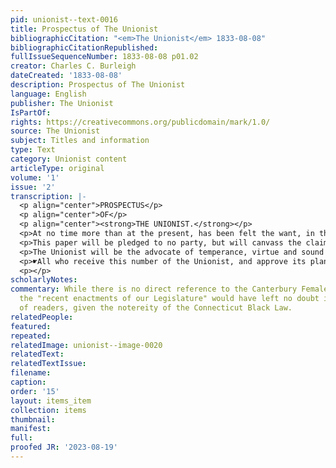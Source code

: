 ```yaml
---
pid: unionist--text-0016
title: Prospectus of The Unionist
bibliographicCitation: "<em>The Unionist</em> 1833-08-08"
bibliographicCitationRepublished: 
fullIssueSequenceNumber: 1833-08-08 p01.02
creator: Charles C. Burleigh
dateCreated: '1833-08-08'
description: Prospectus of The Unionist
language: English
publisher: The Unionist
IsPartOf: 
rights: https://creativecommons.org/publicdomain/mark/1.0/
source: The Unionist
subject: Titles and information
type: Text
category: Unionist content
articleType: original
volume: '1'
issue: '2'
transcription: |-
  <p align="center">PROSPECTUS</p>
  <p align="center">OF</p>
  <p align="center"><strong>THE UNIONIST.</strong></p>
  <p>At no time more than at the present, has been felt the want, in this county, of a firm, independent press. The acts of our last legislature are a sufficient index of the character of that party which has obtained, for a brief space we hope, the ascendancy in this State. We cannot, for a moment, believe that a majority of the people of Connecticut, approve <em>all</em> the recent enactments of our Legislature, but such has been and is still the course pursued by the only press existing in this county, that many of the people are probably unapprised of the spirit and tendency of their proceedings. It is too evident to be denied, that the Advertiser is so devoted to the policy of a party, and the aggrandizement of a few party leaders, that a fair discussion of the pretensions and measures of our prominent men, cannot find admission to its columns. Hence the necessity of another organ of communication to the public, on the great interests of the state and nation, which has brought the Unionist before the public.</p>
  <p>This paper will be pledged to no party, but will canvass the claims of all aspirants to the public favor, and all measures of public policy, on their own merits. On all the great questions upon which the mind of the community is divided, a free admission will be given to well and candidly written articles on both sides, if offered, but every thing of a scurrilous or abusive character will be excluded, come from what source it may.</p>
  <p>The Unionist will be the advocate of temperance, virtue and sound morality, and will pursue that course which a deep conviction of the truth of the sentiment contained in its motto points out. It will also contain items of general intelligence, literary selections and the usual variety of miscellaneous matter, and no effort will be spared on the part of the editor to make it worthy of the public favor. How far his efforts will succeed, the future course of the paper will determine.</p>
  <p>☛All who receive this number of the Unionist, and approve its plan, or are willing to patronize a work of this character, are requested to send us their names as subscribers, taking care to specify particularly, the place to which they wish their papers sent.</p>
  <p></p>
scholarlyNotes: 
commentary: While there is no direct reference to the Canterbury Female Academy here,
  the "recent enactments of our Legislature" would have left no doubt in the minds
  of readers, given the notereity of the Connecticut Black Law.
relatedPeople: 
featured: 
repeated: 
relatedImage: unionist--image-0020
relatedText: 
relatedTextIssue: 
filename: 
caption: 
order: '15'
layout: items_item
collection: items
thumbnail: 
manifest: 
full: 
proofed JR: '2023-08-19'
---
```

